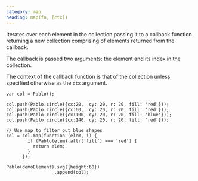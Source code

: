 ```yaml
--- 
category: map
heading: map(fn, [ctx])
---
```


Iterates over each element in the collection passing it to a callback function returning a new collection comprising of elements returned from the callback.

The callback is passed two arguments: the element and its index in the collection.

The context of the callback function is that of the collection unless specified otherwise as the `ctx` argument.

    var col = Pablo();

    col.push(Pablo.circle({cx:20,  cy: 20, r: 20, fill: 'red'}));
    col.push(Pablo.circle({cx:60,  cy: 20, r: 20, fill: 'red'}));
    col.push(Pablo.circle({cx:100, cy: 20, r: 20, fill: 'blue'}));
    col.push(Pablo.circle({cx:140, cy: 20, r: 20, fill: 'red'}));

    // Use map to filter out blue shapes
    col = col.map(function (elem, i) {
            if (Pablo(elem).attr('fill') === 'red') {
              return elem;
            }
          });

    Pablo(demoElement).svg({height:60})
                      .append(col);